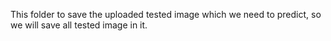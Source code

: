 This folder to save the uploaded tested image which we need to predict, so we will save all tested image in it.
